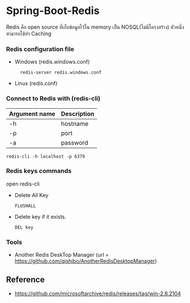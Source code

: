 # Spring-Boot-Redis
 
 Redis คือ open source ที่เก็บข้อมูลไว้ใน memory เป็น NOSQL(ไม่มีโครงสร้าง) ตัวหนึ่ง สามารถใช้ทำ Caching
 
### Redis configuration file

- Windows (redis.windows.conf)
 
		redis-server redis.windows.conf

- Linux (redis.conf)


### Connect to Redis with (redis-cli)

 | Argument name | Description |
 | ------------- |-------------|
 | -h  | hostname |
 | -p  | port |
 | -a  | password |



	redis-cli -h localhost -p 6379 

      
### Redis keys commands

open redis-cli

 - Delete All Key
                  
       FLUSHALL

-  Delete key if it exists.

       DEL key

### Tools
- Another Redis DeskTop Manager (url = https://github.com/qishibo/AnotherRedisDesktopManager)

## Reference

- https://github.com/microsoftarchive/redis/releases/tag/win-2.8.2104
